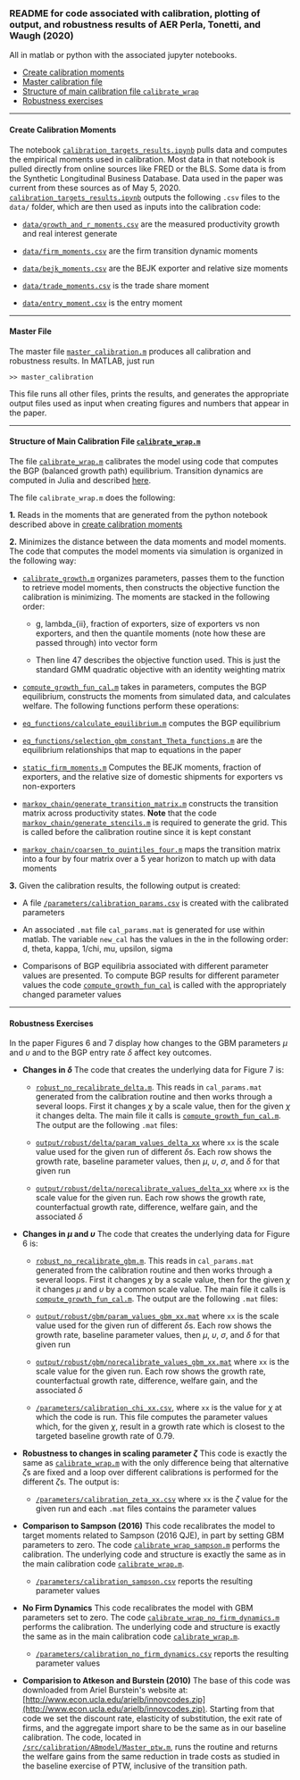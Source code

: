 ### README for code associated with calibration, plotting of output, and robustness results of AER Perla, Tonetti, and Waugh (2020)

All in matlab or python with the associated jupyter notebooks.
- [Create calibration moments](#calibration)
- [Master calibration file](#master)
- [Structure of main calibration file ``calibrate_wrap``](#cal_func)
- [Robustness exercises](#robust)

---
#### <a name="calibration"></a> Create Calibration Moments

The notebook [``calibration_targets_results.ipynb``](calibration_targets_results.ipynb) pulls data and computes the empirical moments used in calibration. Most data in that notebook is pulled directly from online sources like FRED or the BLS. Some data is from the Synthetic Longitudinal Business Database. Data used in the paper was current from these sources as of May 5, 2020. [``calibration_targets_results.ipynb``](calibration_targets_results.ipynb) outputs the following ``.csv`` files to the ``data/`` folder, which are then used as inputs into the calibration code:

- [``data/growth_and_r_moments.csv``](data/growth_and_r_moments.csv) are the measured productivity growth and real interest generate

- [``data/firm_moments.csv``](data/firm_moments.csv) are the firm transition dynamic moments

- [``data/bejk_moments.csv``](data/bejk_moments.csv) are the BEJK exporter and relative size moments

- [``data/trade_moments.csv``](data/trade_moments.csv) is the trade share moment

- [``data/entry_moment.csv``](data/entry_moment.csv) is the entry moment

---
#### <a name="master"></a> Master File

The master file [``master_calibration.m``](master_calibration.m) produces all calibration and robustness results. In MATLAB, just run
```
>> master_calibration
```
This file runs all other files, prints the results, and generates the appropriate output files used  as input when creating figures and numbers that appear in the paper.

---
#### <a name="cal_func"></a> Structure of Main Calibration File [``calibrate_wrap.m``](calibrate_wrap.m)

The file [``calibrate_wrap.m``](calibrate_wrap.m) calibrates the model using code that computes the BGP (balanced growth path) equilibrium. Transition dynamics are computed in Julia and described [here]().

The file ``calibrate_wrap.m`` does the following:

**1.** Reads in the moments that are generated from the python notebook described above in [create calibration moments](#calibration)

**2.** Minimizes the distance between the data moments and model moments. The code that computes the model moments via simulation is organized in the following way:

  - [``calibrate_growth.m``](calibrate_growth.m) organizes parameters, passes them to the function to retrieve model moments, then constructs the objective function the calibration is minimizing. The moments are stacked in the following order:

    - g, lambda_{ii}, fraction of exporters, size of exporters vs non exporters, and then the quantile moments (note how these are passed through) into vector form

    - Then line 47 describes the objective function used. This is just the standard GMM quadratic objective with an identity weighting matrix


  -  <a name="main_file"></a> [``compute_growth_fun_cal.m``](compute_growth_fun_cal.m) takes in parameters, computes the BGP equilibrium, constructs the moments from simulated data, and calculates welfare. The following functions perform these operations:

  - [``eq_functions/calculate_equilibrium.m``](eq_functions/calculate_equilibrium.m) computes the BGP equilibrium

  - [``eq_functions/selection_gbm_constant_Theta_functions.m``](eq_functions/selection_gbm_constant_Theta_functions.m) are the equilibrium relationships that map to equations in the paper

  - [``static_firm_moments.m``](static_firm_moments.m) Computes the BEJK moments, fraction of exporters, and the relative size of domestic shipments for exporters vs non-exporters

  - [``markov_chain/generate_transition_matrix.m``](markov_chain/generate_transition_matrix.m) constructs the transition matrix across productivity states. **Note** that the code [``markov_chain/generate_stencils.m``](markov_chain/generate_stencils.m) is required to generate the grid. This is called before the calibration routine since it is kept constant

  - [``markov_chain/coarsen_to_quintiles_four.m``](markov_chain/coarsen_to_quintiles_four.m) maps the transition matrix into a four by four matrix over a 5 year horizon to match up with data moments

**3.** Given the calibration results, the following output is created:

- A file [``/parameters/calibration_params.csv``](/parameters/calibration_params.csv) is created with the calibrated parameters

- An associated ``.mat`` file ``cal_params.mat`` is generated for use within matlab. The variable ``new_cal`` has the values in the in the following order: d, theta, kappa, 1/chi, mu, upsilon, sigma

- Comparisons of BGP equilibria associated with different parameter values are presented. To compute BGP results for different parameter values the code [``compute_growth_fun_cal``](compute_growth_fun_cal.m) is called with the appropriately changed parameter values

---
#### <a name="robust"></a> Robustness Exercises

In the paper Figures 6 and 7 display how changes to the GBM parameters $\mu$ and $\upsilon$ and to the BGP entry rate $\delta$ affect key outcomes.

- **Changes in $\delta$** The code that creates the underlying data for Figure 7 is:

  - [``robust_no_recalibrate_delta.m``](robust_no_recalibrate_delta.m). This reads in ``cal_params.mat`` generated from the calibration routine and then works through a several loops. First it changes $\chi$ by a scale value, then for the given $\chi$ it changes delta. The main file it calls is [``compute_growth_fun_cal.m``](#main_file). The output are the following ``.mat`` files:

  - [``output/robust/delta/param_values_delta_xx``](output/robust/delta/) where ``xx`` is the scale value used for the given run of different $\delta$s. Each row shows the growth rate, baseline parameter values, then $\mu$, $\upsilon$, $\sigma$, and $\delta$ for that given run

  - [``output/robust/delta/norecalibrate_values_delta_xx``](output/robust/delta/) where ``xx`` is the scale value for the given run. Each row shows the growth rate, counterfactual growth rate, difference, welfare gain, and the associated $\delta$

- **Changes in $\mu$ and $\upsilon$** The code that creates the underlying data for Figure 6 is:
  - [``robust_no_recalibrate_gbm.m``](robust_no_recalibrate_gbm.m). This reads in ``cal_params.mat`` generated from the calibration routine and then works through a several loops. First it changes $\chi$ by a scale value, then for the given $\chi$ it changes $\mu$ and $\upsilon$ by a common scale value. The main file it calls is [``compute_growth_fun_cal.m``](#main_file). The output are the following ``.mat`` files:

  - [``output/robust/gbm/param_values_gbm_xx.mat``](output/robust/gbm/) where ``xx`` is the scale value used for the given run of different $\delta$s. Each row shows the growth rate, baseline parameter values, then $\mu$, $\upsilon$, $\sigma$, and $\delta$ for that given run

  - [``output/robust/gbm/norecalibrate_values_gbm_xx.mat``](output/robust/gbm/) where ``xx`` is the scale value for the given run. Each row shows the growth rate, counterfactual growth rate, difference, welfare gain, and the associated $\delta$

  - [``/parameters/calibration_chi_xx.csv``](/parameters/), where ``xx`` is the value for $\chi$ at which the code is run. This file computes the parameter values which, for the given $\chi$, result in a growth rate which is closest to the targeted baseline growth rate of 0.79.

- **Robustness to changes in scaling parameter $\zeta$** This code is exactly the same as [``calibrate_wrap.m``](calibrate_wrap.m) with the only difference being that alternative $\zeta$s are fixed and a loop over different calibrations is performed for the different $\zeta$s. The output is:

  - [``/parameters/calibration_zeta_xx.csv``](/parameters/) where ``xx`` is the $\zeta$ value for the given run and each ``.mat`` files contains the parameter values


- **Comparison to Sampson (2016)** This code recalibrates the model to target moments related to Sampson (2016 QJE), in part by setting GBM parameters to zero. The code [``calibrate_wrap_sampson.m``](calibrate_wrap_sampson.m) performs the calibration. The underlying code and structure is exactly the same as in the main calibration code [``calibrate_wrap.m``](calibrate_wrap.m).

  - [``/parameters/calibration_sampson.csv``](/parameters/calibration_sampson.csv) reports the resulting parameter values


- **No Firm Dynamics** This code recalibrates the model with GBM parameters set to zero. The code [``calibrate_wrap_no_firm_dynamics.m``](calibrate_wrap_no_firm_dynamics.m) performs the calibration. The underlying code and structure is exactly the same as in the main calibration code [``calibrate_wrap.m``](calibrate_wrap.m).

  - [``/parameters/calibration_no_firm_dynamics.csv``](/parameters/calibration_no_firm_dynamics.csv) reports the resulting parameter values


- **Comparision to Atkeson and Burstein (2010)** The base of this code was downloaded from Ariel Burstein's website at: [http://www.econ.ucla.edu/arielb/innovcodes.zip](http://www.econ.ucla.edu/arielb/innovcodes.zip). Starting from that code we set the discount rate, elasticity of substitution, the exit rate of firms, and the aggregate import share to be the same as in our baseline calibration. The code, located in [``/src/calibration/ABmodel/Master_ptw.m``](/src/calibration/ABmodel/Master_ptw.m), runs the routine and returns the welfare gains from the same reduction in trade costs as studied in the baseline exercise of PTW, inclusive of the transition path.
